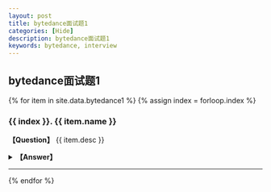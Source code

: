 ```yaml
---
layout: post
title: bytedance面试题1
categories: [Hide]
description: bytedance面试题1
keywords: bytedance, interview
---
```


## bytedance面试题1

{% for item in site.data.bytedance1 %}
{% assign index = forloop.index %}
### {{ index }}. {{ item.name }}
<strong>【Question】</strong>
{{ item.desc }}
<p></p>
<details>
<summary><strong>【Answer】</strong></summary>
<pre>
{{ item.answer }}
</pre>
</details>

---
{% endfor %}
